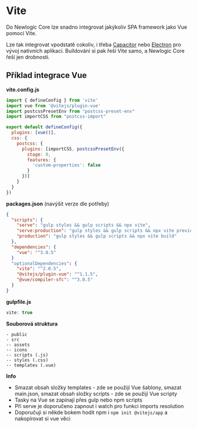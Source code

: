# Vite

Do Newlogic Core lze snadno integrovat jakýkoliv SPA framework jako Vue pomocí Vite.

Lze tak integrovat vpodstatě cokoliv, i třeba [Capacitor](https://capacitorjs.com/) nebo [Electron](https://www.electronjs.org/) pro vývoj nativních aplikací. Buildování si pak řeší Vite samo, a Newlogic Core řeší jen drobnosti.

## Příklad integrace Vue

**vite.config.js**
```js
import { defineConfig } from 'vite'
import vue from '@vitejs/plugin-vue'
import postcssPresetEnv from "postcss-preset-env"
import importCSS from "postcss-import"

export default defineConfig({
  plugins: [vue()],
  css: {
    postcss: {
      plugins: [importCSS, postcssPresetEnv({
        stage: 0,
        features: {
          'custom-properties': false
        }
      })]
    }
  }
})
```

**packages.json** (navýšit verze dle potřeby)
```json
{
  "scripts": {
    "serve": "gulp styles && gulp scripts && npx vite",
    "serve:production": "gulp styles && gulp scripts && npx vite preview",
    "production": "gulp styles && gulp scripts && npx vite build"
  },
  "dependencies": {
    "vue": "^3.0.5"
  }
  "optionalDependencies": {
    "vite": "^2.0.5",
    "@vitejs/plugin-vue": "^1.1.5",
    "@vue/compiler-sfc": "^3.0.5"
  }
}
```

**gulpfile.js**
```js
vite: true
```

**Souborová struktura**
```
- public
- src
-- assets
-- icons
-- scripts (.js)
-- styles (.css)
-- templates (.vue)
```

**Info**
- Smazat obsah složky templates - zde se použijí Vue šablony, smazat main.json, smazat obsah složky scripts - zde se použijí Vue scripty
- Tasky na Vue se zapínají přes gulp nebo npm scripts
- Při serve je doporučeno zapnout i watch pro funkci imports resolution
- Doporučuji si někde bokem hodit npm i `npm init @vitejs/app` a nakopírovat si vue věci